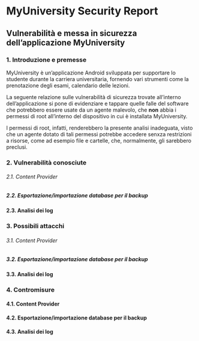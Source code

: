 MyUniversity Security Report
============================

Vulnerabilità e messa in sicurezza dell’applicazione MyUniversity
-----------------------------------------------------------------

### 1. Introduzione e premesse

MyUniversity è un’applicazione Android sviluppata per supportare lo studente
durante la carriera universitaria, fornendo vari strumenti come la prenotazione
degli esami, calendario delle lezioni.

La seguente relazione sulle vulnerabilità di sicurezza trovate all’interno
dell’applicazione si pone di evidenziare e tappare quelle falle del software che
potrebbero essere usate da un agente malevolo, che **non** abbia i permessi di
root all’interno del dispositivo in cui è installata MyUniversity.

I permessi di root, infatti, renderebbero la presente analisi inadeguata, visto
che un agente dotato di tali permessi potrebbe accedere senxza restrizioni a
risorse, come ad esempio file e cartelle, che, normalmente, gli sarebbero
preclusi.

### 2. Vulnerabilità conosciute

###### 2.1. Content Provider

##### 2.2. Esportazione/importazione database per il backup

#### 2.3. Analisi dei log

### 3. Possibili attacchi

###### 3.1. Content Provider

##### 3.2. Esportazione/importazione database per il backup

#### 3.3. Analisi dei log

### 4. Contromisure

#### 4.1. Content Provider

#### 4.2. Esportazione/importazione database per il backup

#### 4.3. Analisi dei log
